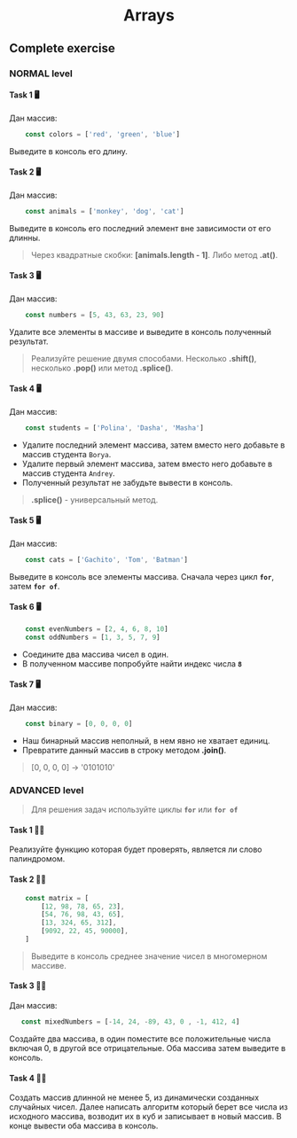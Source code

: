 <h1 align="center">Arrays</h1>

## Complete exercise

### NORMAL level

#### Task 1 🖥

Дан массив:

```javascript
    const colors = ['red', 'green', 'blue']
```

Выведите в консоль его длину.

#### Task 2 🖥

Дан массив:

```javascript
    const animals = ['monkey', 'dog', 'cat']
```

Выведите в консоль его последний элемент вне зависимости от его длинны.
> Через квадратные скобки: **[animals.length - 1]**. Либо метод **.at()**.

#### Task 3 🖥

Дан массив:

```javascript
    const numbers = [5, 43, 63, 23, 90]
```

Удалите все элементы в массиве и выведите в консоль полученный результат.

> Реализуйте решение двумя способами. Несколько **.shift()**, несколько **.pop()** или метод **.splice()**.

#### Task 4 🖥

Дан массив:

```javascript
    const students = ['Polina', 'Dasha', 'Masha']
```

+ Удалите последний элемент массива, затем вместо него добавьте в массив студента `Borya`.
+ Удалите первый элемент массива, затем вместо него добавьте в массив студента `Andrey`.
+ Полученный результат не забудьте вывести в консоль.

> **.splice()** - универсальный метод.

#### Task 5 🖥

Дан массив:

```javascript
    const cats = ['Gachito', 'Tom', 'Batman']
```

Выведите в консоль все элементы массива. Сначала через цикл **`for`**, затем **`for of`**.

#### Task 6 🖥

```javascript
    const evenNumbers = [2, 4, 6, 8, 10]
    const oddNumbers = [1, 3, 5, 7, 9]
```

+ Соедините два массива чисел в один.
+ В полученном массиве попробуйте найти индекс числа **`8`**

#### Task 7 🖥

Дан массив:

```javascript
    const binary = [0, 0, 0, 0]
```
 
+ Наш бинарный массив неполный, в нем явно не хватает единиц.
+ Превратите данный массив в строку методом **.join()**.

> [0, 0, 0, 0] -> '0101010'

### ADVANCED level

> Для решения задач используйте циклы **`for`** или **`for of`**

#### Task 1 👨‍🏫

Реализуйте функцию которая будет проверять, является ли слово палиндромом.

#### Task 2 👨‍🏫

```javascript
    const matrix = [
        [12, 98, 78, 65, 23],
        [54, 76, 98, 43, 65],
        [13, 324, 65, 312],
        [9092, 22, 45, 90000],
    ]
```

> Выведите в консоль среднее значение чисел в многомерном массиве.

#### Task 3 👨‍🏫

Дан массив:

```javascript
   const mixedNumbers = [-14, 24, -89, 43, 0 , -1, 412, 4]
```

Создайте два массива, в один поместите все положительные числа включая 0, в другой все отрицательные. Оба массива затем выведите в консоль. 

#### Task 4 👨‍🏫

Создать массив длинной не менее 5, из динамически созданных случайных чисел. Далее написать алгоритм который берет все числа из исходного массива, возводит их в куб и записывает в новый массив. В конце вывести оба массива в консоль.